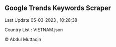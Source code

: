 

## Google Trends Keywords Scraper 
 
Last Update 05-03-2023 , 10:28:38

Country List :
VIETNAM.json



© Abdul Muttaqin 
